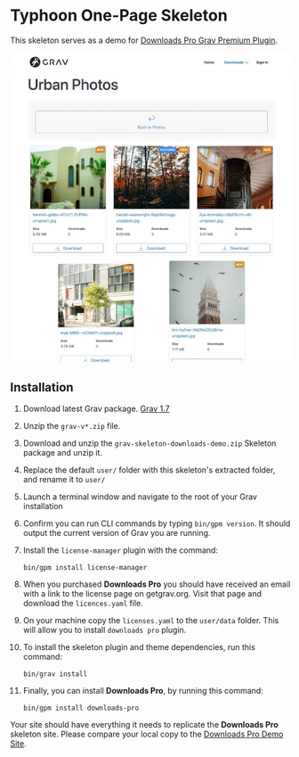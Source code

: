 # Typhoon One-Page Skeleton

This skeleton serves as a demo for [Downloads Pro Grav Premium Plugin](https://getgrav.org/premium/downloads-pro).

![](screenshot.jpg)

## Installation

1. Download latest Grav package. [Grav 1.7](https://getgrav.org/download/core/grav/latest)

2. Unzip the `grav-v*.zip` file.

3. Download and unzip the `grav-skeleton-downloads-demo.zip` Skeleton package and unzip it.

4. Replace the default `user/` folder with this skeleton's extracted folder, and rename it to `user/`

5. Launch a terminal window and navigate to the root of your Grav installation

6. Confirm you can run CLI commands by typing `bin/gpm version`.  It should output the current version of Grav you are running.

7. Install the `license-manager` plugin with the command:

    ```shell
    bin/gpm install license-manager
    ```

8. When you purchased **Downloads Pro** you should have received an email with a link to the license page on getgrav.org.  Visit that page and download the `licences.yaml` file.

9. On your machine copy the `licenses.yaml` to the `user/data` folder.  This will allow you to install `downloads pro` plugin.

10. To install the skeleton plugin and theme dependencies, run this command:

    ```shell
    bin/grav install
    ```
11. Finally, you can install **Downloads Pro**, by running this command:
  
    ```shell
    bin/gpm install downloads-pro
    ``` 

Your site should have everything it needs to replicate the **Downloads Pro** skeleton site.  Please compare your local copy to the [Downloads Pro Demo Site](https://demo.getgrav.org/downloads-pro).